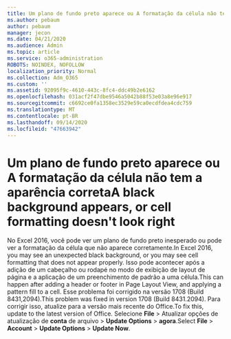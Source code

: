 ```yaml
---
title: Um plano de fundo preto aparece ou A formatação da célula não tem a aparência correta
ms.author: pebaum
author: pebaum
manager: jecon
ms.date: 04/21/2020
ms.audience: Admin
ms.topic: article
ms.service: o365-administration
ROBOTS: NOINDEX, NOFOLLOW
localization_priority: Normal
ms.collection: Adm_O365
ms.custom: ''
ms.assetid: 92095f9c-4610-443c-8fc4-ddc49b2e6162
ms.openlocfilehash: 031acf2f47dbe9546a5042b88f53e03a8e96e917
ms.sourcegitcommit: c6692ce0fa1358ec3529e59ca0ecdfdea4cdc759
ms.translationtype: MT
ms.contentlocale: pt-BR
ms.lasthandoff: 09/14/2020
ms.locfileid: "47663942"
---
```

# <a name="a-black-background-appears-or-cell-formatting-doesnt-look-right"></a><span data-ttu-id="5e687-102">Um plano de fundo preto aparece ou A formatação da célula não tem a aparência correta</span><span class="sxs-lookup"><span data-stu-id="5e687-102">A black background appears, or cell formatting doesn't look right</span></span>

<span data-ttu-id="5e687-103">No Excel 2016, você pode ver um plano de fundo preto inesperado ou pode ver a formatação da célula que não aparece corretamente.</span><span class="sxs-lookup"><span data-stu-id="5e687-103">In Excel 2016, you may see an unexpected black background, or you may see cell formatting that does not appear properly.</span></span> <span data-ttu-id="5e687-104">Isso pode acontecer após a adição de um cabeçalho ou rodapé no modo de exibição de layout de página e a aplicação de um preenchimento de padrão a uma célula.</span><span class="sxs-lookup"><span data-stu-id="5e687-104">This can happen after adding a header or footer in Page Layout View, and applying a pattern fill to a cell.</span></span> <span data-ttu-id="5e687-105">Esse problema foi corrigido na versão 1708 (Build 8431,2094).</span><span class="sxs-lookup"><span data-stu-id="5e687-105">This problem was fixed in version 1708 (Build 8431.2094).</span></span> <span data-ttu-id="5e687-106">Para corrigir isso, atualize para a versão mais recente do Office.</span><span class="sxs-lookup"><span data-stu-id="5e687-106">To fix this, update to the latest version of Office.</span></span> <span data-ttu-id="5e687-107">Selecione **File** \> Atualizar opções de atualização de **conta** de arquivo \> **Update Options** \> **agora**.</span><span class="sxs-lookup"><span data-stu-id="5e687-107">Select **File** \> **Account** \> **Update Options** \> **Update Now**.</span></span>
  

